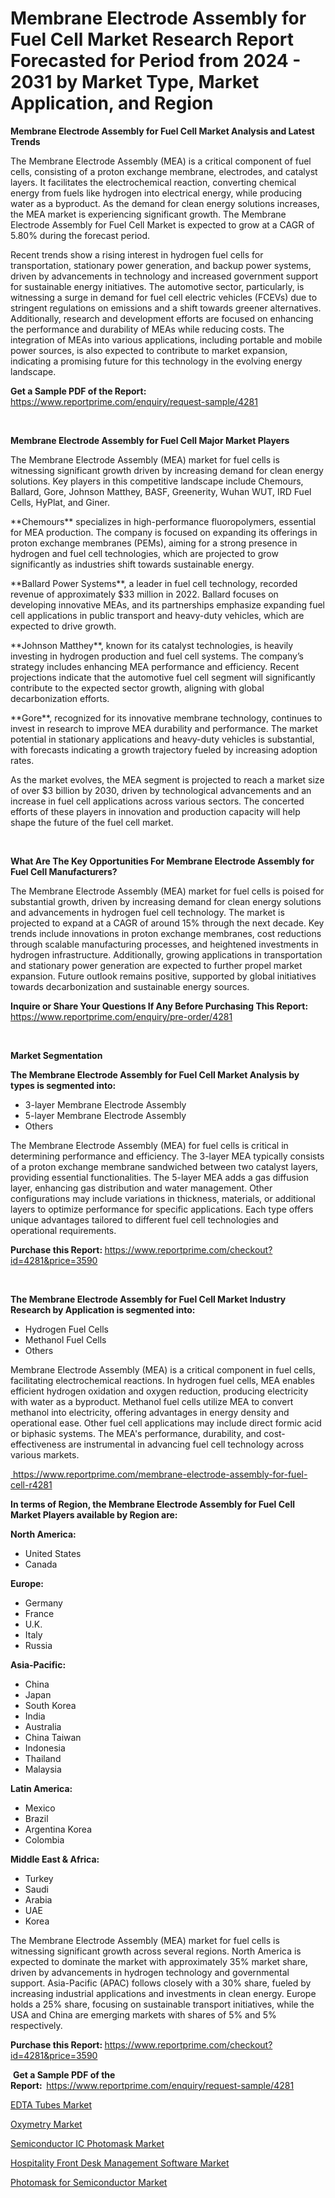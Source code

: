 <p><h1>Membrane Electrode Assembly for Fuel Cell Market Research Report Forecasted for Period from 2024 -  2031 by Market Type, Market Application, and Region</h1></p><p><strong>Membrane Electrode Assembly for Fuel Cell Market Analysis and Latest Trends</strong></p>
<p><p>The Membrane Electrode Assembly (MEA) is a critical component of fuel cells, consisting of a proton exchange membrane, electrodes, and catalyst layers. It facilitates the electrochemical reaction, converting chemical energy from fuels like hydrogen into electrical energy, while producing water as a byproduct. As the demand for clean energy solutions increases, the MEA market is experiencing significant growth. The Membrane Electrode Assembly for Fuel Cell Market is expected to grow at a CAGR of 5.80% during the forecast period.</p><p>Recent trends show a rising interest in hydrogen fuel cells for transportation, stationary power generation, and backup power systems, driven by advancements in technology and increased government support for sustainable energy initiatives. The automotive sector, particularly, is witnessing a surge in demand for fuel cell electric vehicles (FCEVs) due to stringent regulations on emissions and a shift towards greener alternatives. Additionally, research and development efforts are focused on enhancing the performance and durability of MEAs while reducing costs. The integration of MEAs into various applications, including portable and mobile power sources, is also expected to contribute to market expansion, indicating a promising future for this technology in the evolving energy landscape.</p></p>
<p><strong>Get a Sample PDF of the Report:&nbsp;</strong> <a href="https://www.reportprime.com/enquiry/request-sample/4281">https://www.reportprime.com/enquiry/request-sample/4281</a></p>
<p>&nbsp;</p>
<p><strong>Membrane Electrode Assembly for Fuel Cell Major Market Players</strong></p>
<p><p>The Membrane Electrode Assembly (MEA) market for fuel cells is witnessing significant growth driven by increasing demand for clean energy solutions. Key players in this competitive landscape include Chemours, Ballard, Gore, Johnson Matthey, BASF, Greenerity, Wuhan WUT, IRD Fuel Cells, HyPlat, and Giner. </p><p>**Chemours** specializes in high-performance fluoropolymers, essential for MEA production. The company is focused on expanding its offerings in proton exchange membranes (PEMs), aiming for a strong presence in hydrogen and fuel cell technologies, which are projected to grow significantly as industries shift towards sustainable energy.</p><p>**Ballard Power Systems**, a leader in fuel cell technology, recorded revenue of approximately $33 million in 2022. Ballard focuses on developing innovative MEAs, and its partnerships emphasize expanding fuel cell applications in public transport and heavy-duty vehicles, which are expected to drive growth.</p><p>**Johnson Matthey**, known for its catalyst technologies, is heavily investing in hydrogen production and fuel cell systems. The company’s strategy includes enhancing MEA performance and efficiency. Recent projections indicate that the automotive fuel cell segment will significantly contribute to the expected sector growth, aligning with global decarbonization efforts.</p><p>**Gore**, recognized for its innovative membrane technology, continues to invest in research to improve MEA durability and performance. The market potential in stationary applications and heavy-duty vehicles is substantial, with forecasts indicating a growth trajectory fueled by increasing adoption rates.</p><p>As the market evolves, the MEA segment is projected to reach a market size of over $3 billion by 2030, driven by technological advancements and an increase in fuel cell applications across various sectors. The concerted efforts of these players in innovation and production capacity will help shape the future of the fuel cell market.</p></p>
<p>&nbsp;</p>
<p><strong>What Are The Key Opportunities For Membrane Electrode Assembly for Fuel Cell Manufacturers?</strong></p>
<p><p>The Membrane Electrode Assembly (MEA) market for fuel cells is poised for substantial growth, driven by increasing demand for clean energy solutions and advancements in hydrogen fuel cell technology. The market is projected to expand at a CAGR of around 15% through the next decade. Key trends include innovations in proton exchange membranes, cost reductions through scalable manufacturing processes, and heightened investments in hydrogen infrastructure. Additionally, growing applications in transportation and stationary power generation are expected to further propel market expansion. Future outlook remains positive, supported by global initiatives towards decarbonization and sustainable energy sources.</p></p>
<p><strong>Inquire or Share Your Questions If Any Before Purchasing This Report:</strong> <a href="https://www.reportprime.com/enquiry/pre-order/4281">https://www.reportprime.com/enquiry/pre-order/4281</a></p>
<p>&nbsp;</p>
<p><strong>Market Segmentation</strong></p>
<p><strong>The Membrane Electrode Assembly for Fuel Cell Market Analysis by types is segmented into:</strong></p>
<p><ul><li>3-layer Membrane Electrode Assembly</li><li>5-layer Membrane Electrode Assembly</li><li>Others</li></ul></p>
<p><p>The Membrane Electrode Assembly (MEA) for fuel cells is critical in determining performance and efficiency. The 3-layer MEA typically consists of a proton exchange membrane sandwiched between two catalyst layers, providing essential functionalities. The 5-layer MEA adds a gas diffusion layer, enhancing gas distribution and water management. Other configurations may include variations in thickness, materials, or additional layers to optimize performance for specific applications. Each type offers unique advantages tailored to different fuel cell technologies and operational requirements.</p></p>
<p><strong>Purchase this Report:&nbsp;</strong><a href="https://www.reportprime.com/checkout?id=4281&price=3590">https://www.reportprime.com/checkout?id=4281&price=3590</a></p>
<p>&nbsp;</p>
<p><strong>The Membrane Electrode Assembly for Fuel Cell Market Industry Research by Application is segmented into:</strong></p>
<p><ul><li>Hydrogen Fuel Cells</li><li>Methanol Fuel Cells</li><li>Others</li></ul></p>
<p><p>Membrane Electrode Assembly (MEA) is a critical component in fuel cells, facilitating electrochemical reactions. In hydrogen fuel cells, MEA enables efficient hydrogen oxidation and oxygen reduction, producing electricity with water as a byproduct. Methanol fuel cells utilize MEA to convert methanol into electricity, offering advantages in energy density and operational ease. Other fuel cell applications may include direct formic acid or biphasic systems. The MEA's performance, durability, and cost-effectiveness are instrumental in advancing fuel cell technology across various markets.</p></p>
<p><a href="https://www.reportprime.com/membrane-electrode-assembly-for-fuel-cell-r4281">&nbsp;https://www.reportprime.com/membrane-electrode-assembly-for-fuel-cell-r4281</a></p>
<p><strong>In terms of Region, the Membrane Electrode Assembly for Fuel Cell Market Players available by Region are:</strong></p>
<p>
    <p> <strong> North America: </strong>
        <ul>
            <li>United States</li>
            <li>Canada</li>
        </ul>
        </p> 
    <p> <strong> Europe: </strong>
        <ul>
            <li>Germany</li>
            <li>France</li>
            <li>U.K.</li>
            <li>Italy</li>
            <li>Russia</li>
        </ul>
        </p> 
    <p> <strong> Asia-Pacific: </strong>
        <ul>
            <li>China</li>
            <li>Japan</li>
            <li>South Korea</li>
            <li>India</li>
            <li>Australia</li>
            <li>China Taiwan</li>
            <li>Indonesia</li>
            <li>Thailand</li>
            <li>Malaysia</li>
        </ul>
        </p> 
    <p> <strong> Latin America: </strong>
        <ul>
            <li>Mexico</li>
            <li>Brazil</li>
            <li>Argentina Korea</li>
            <li>Colombia</li>
        </ul>
        </p> 
    <p> <strong> Middle East & Africa: </strong>
        <ul>
            <li>Turkey</li>
            <li>Saudi</li>
            <li>Arabia</li>
            <li>UAE</li>
            <li>Korea</li>
        </ul>
    </p>
    </p>
<p><p>The Membrane Electrode Assembly (MEA) market for fuel cells is witnessing significant growth across several regions. North America is expected to dominate the market with approximately 35% market share, driven by advancements in hydrogen technology and governmental support. Asia-Pacific (APAC) follows closely with a 30% share, fueled by increasing industrial applications and investments in clean energy. Europe holds a 25% share, focusing on sustainable transport initiatives, while the USA and China are emerging markets with shares of 5% and 5% respectively.</p></p>
<p><strong>Purchase this Report: </strong><a href="https://www.reportprime.com/checkout?id=4281&price=3590">https://www.reportprime.com/checkout?id=4281&price=3590</a></p>
<p>&nbsp;<strong>Get a Sample PDF of the Report:&nbsp;&nbsp;</strong><a href="https://www.reportprime.com/enquiry/request-sample/4281">https://www.reportprime.com/enquiry/request-sample/4281</a></p>
<p><strong></strong></p>
<p><p><a href="https://www.linkedin.com/pulse/market-forecast-global-edta-tubes-trends-impact-analysis-gusze?trackingId=njlHSse9Q2iSBLUsoiTnlA%3D%3D">EDTA Tubes Market</a></p><p><a href="https://www.linkedin.com/pulse/global-oxymetry-market-trends-innovations-forward-looking-4ctxe?trackingId=a%2FbyzAf%2BRpiYprMlm4GAiA%3D%3D">Oxymetry Market</a></p><p><a href="https://github.com/WillowBruen/Market-Research-Report-List-1/blob/main/semiconductor-ic-photomask-market.md">Semiconductor IC Photomask Market</a></p><p><a href="https://issuu.com/reportprime-2/docs/hospitality-front-desk-management-s_7ae1bc61117eb0">Hospitality Front Desk Management Software Market</a></p><p><a href="https://github.com/petbigbeepjn/Market-Research-Report-List-1/blob/main/photomask-for-semiconductor-market.md">Photomask for Semiconductor Market</a></p></p>